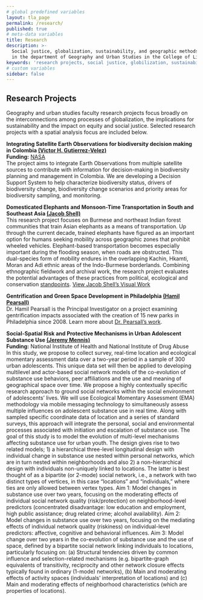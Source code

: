 ```yaml
---
# global predefined variables
layout: tla_page
permalink: /research/
published: true
# meta-data variables
title: Research
description: >-
  Social justice, globalization, sustainability, and geographic methods are the four focus areas of research projects 
  in the department of Geography and Urban Studies in the College of Liberal Arts at Temple University.
keywords: 'research projects, social justice, globilization, sustainability, geographic methods' 
# custom variables
sidebar: false
---
```

## Research Projects
Geography and urban studies faculty research projects focus broadly on the interconnections among processes of globalization, the implications for sustainability and the impact on equity and social justice. Selected research projects with a spatial analysis focus are included below.

**Integrating Satellite Earth Observations for biodiversity decision making in Colombia [(Victor H. Gutierrez-Velez)](https://liberalarts.temple.edu/academics/faculty/gutierrez-velez-victor-hugo)**<br>
**Funding:** [NASA](https://cce.nasa.gov/cgi-bin/bio/pi_list.pl?project_group_id=3863)<br>
The project aims to integrate Earth Observations from multiple satellite sources to contribute with information for decision-making in biodiversity planning and management in Colombia. We are developing a Decision Support System to help characterize biodiversity status, drivers of biodiversity change, biodiversity change scenarios and priority areas for biodiversity sampling, and monitoring.

**Domesticated Elephants and Monsoon-Time Transportation in South and Southeast Asia [(Jacob Shell)](https://liberalarts.temple.edu/academics/faculty/shell-jacob)**<br>
This research project focuses on Burmese and northeast Indian forest communities that train Asian elephants as a means of transportation. Up through the current decade, trained elephants have figured as an important option for humans seeking mobility across geographic zones that prohibit wheeled vehicles. Elephant-based transportation becomes especially important during the flooding season, when roads are obstructed. This dual-species form of mobility endures in the overlapping Kachin, Hkamti, Moran and Adi ethnic areas of the Indo-Burmese borderlands. Combining ethnographic fieldwork and archival work, the research project evaluates the potential advantages of these practices from political, ecological and conservation [standpoints](https://carbonmade-media.accelerator.net/33236169;600x450.webp). 
[View Jacob Shell’s Visual Work](https://jacobshell.carbonmade.com/projects/6306253)

**Gentrification and Green Space Development in Philadelphia [(Hamil Pearsall)](https://liberalarts.temple.edu/academics/faculty/pearsall-hamil)**<br>
Dr. Hamil Pearsall is the Principal Investigator on a project examining gentrification impacts associated with the creation of 15 new parks in Philadelphia since 2008. Learn more about [Dr. Pearsall’s work](https://sites.temple.edu/hpearsall/).

**Social-Spatial Risk and Protective Mechanisms in Urban Adolescent Substance Use [(Jeremy Mennis)](https://liberalarts.temple.edu/academics/faculty/mennis-jeremy)**<br>
**Funding:** National Institute of Health and National Institute of Drug Abuse<br>
In this study, we propose to collect survey, real-time location and ecological momentary assessment data over a two-year period in a sample of 300 urban adolescents. This unique data set will then be applied to developing multilevel and actor-based social network models of the co-evolution of substance use behaviors, peer affiliations and the use and meaning of geographical space over time. We propose a highly contextually specific research approach to ground social networks within the social environment of adolescents’ lives. We will use Ecological Momentary Assessment (EMA) methodology via mobile messaging technology to simultaneously assess multiple influences on adolescent substance use in real time. Along with sampled specific coordinate data of location and a series of standard surveys, this approach will integrate the personal, social and environmental processes associated with initiation and escalation of substance use. The goal of this study is to model the evolution of multi-level mechanisms affecting substance use for urban youth. The design gives rise to two related models; 1) a hierarchical three-level longitudinal design with individual change in substance use nested within personal networks, which are in turn nested within neighborhoods and also 2) a non-hierarchical design with individuals non-uniquely linked to locations. The latter is best thought of as a bipartite (or 2-mode) social network, i.e., a network with two distinct types of vertices, in this case “locations” and “individuals,” where ties are only allowed between vertex types. Aim 1: Model changes in substance use over two years, focusing on the moderating effects of individual social network quality (risk/protection) on neighborhood-level predictors (concentrated disadvantage: low education and employment, high public assistance; drug related crime; alcohol availability). Aim 2: Model changes in substance use over two years, focusing on the mediating effects of individual network quality (riskiness) on individual-level predictors: affective, cognitive and behavioral influences. Aim 3: Model change over two years in the co-evolution of substance use and the use of space, defined by a bipartite social network linking individuals to locations, particularly focusing on: (a) Structural tendencies driven by common influence and selection-related mechanisms (e.g. bipartite-graph equivalents of transitivity, reciprocity and other network closure effects typically found in ordinary (1-mode) networks), (b) Main and moderating effects of activity spaces (individuals’ interpretation of locations) and (c) Main and moderating effects of neighborhood characteristics (which are properties of locations).

